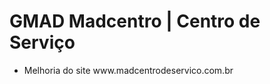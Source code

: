 <h1>GMAD Madcentro | Centro de Serviço</h1>

<ul>
  <li>Melhoria do site www.madcentrodeservico.com.br</li>
</ul>
